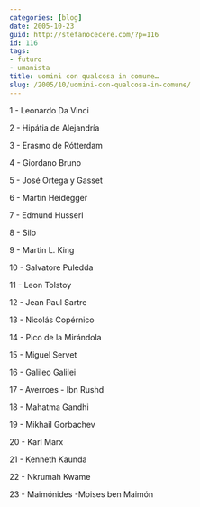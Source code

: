```yaml
---
categories: [blog]
date: 2005-10-23
guid: http://stefanocecere.com/?p=116
id: 116
tags:
- futuro
- umanista
title: uomini con qualcosa in comune…
slug: /2005/10/uomini-con-qualcosa-in-comune/
---
```


1 - Leonardo Da Vinci
  
2 - Hipátia de Alejandría
  
3 - Erasmo de Rótterdam
  
4 - Giordano Bruno
  
5 - José Ortega y Gasset
  
6 - Martín Heidegger
  
7 - Edmund Husserl
  
8 - Silo
  
9 - Martin L. King
  
10 - Salvatore Puledda
  
11 - Leon Tolstoy
  
12 - Jean Paul Sartre
  
13 - Nicolás Copérnico
  
14 - Pico de la Mirándola
  
15 - Miguel Servet
  
16 - Galileo Galilei
  
17 - Averroes - Ibn Rushd
  
18 - Mahatma Gandhi
  
19 - Mikhail Gorbachev
  
20 - Karl Marx
  
21 - Kenneth Kaunda
  
22 - Nkrumah Kwame
  
23 - Maimónides -Moises ben Maimón